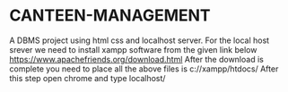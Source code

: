 # CANTEEN-MANAGEMENT
A DBMS project using html css and localhost server.
For the local host srever we need to install xampp software from the given link below
https://www.apachefriends.org/download.html 
After the download is complete you need to place all the above files is c://xampp/htdocs/
After this step open chrome and type localhost/
